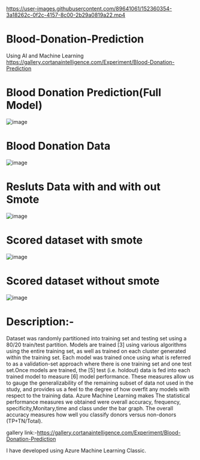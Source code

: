 

https://user-images.githubusercontent.com/89641061/152360354-3a18262c-0f2c-4157-8c00-2b29a0819a22.mp4

# Blood-Donation-Prediction
Using AI and Machine Learning
https://gallery.cortanaintelligence.com/Experiment/Blood-Donation-Prediction

# Blood Donation Prediction(Full Model)
![image](https://user-images.githubusercontent.com/89641061/152186365-d3e81034-fd7f-4959-a220-ad2d08981d0f.png)

# Blood Donation Data
![image](https://user-images.githubusercontent.com/89641061/152293515-908d58e7-9869-4e5d-b57d-152ac5ddfa21.png)

# Resluts Data with and with out Smote
![image](https://user-images.githubusercontent.com/89641061/152186788-bb77535d-da9e-4056-81ef-a6b23222c9ff.png)

# Scored dataset with smote
![image](https://user-images.githubusercontent.com/89641061/152293102-da7a7d87-5c3d-41b6-a9cd-c35f9950ce87.png)

# Scored dataset without smote
![image](https://user-images.githubusercontent.com/89641061/152293251-887dd191-e306-4d56-92b8-f1a1fde4fcd5.png)


# Description:-
 Dataset was randomly partitioned into training set and testing set using a 80/20 train/test partition. Models are trained [3] using various algorithms using the entire training set, as well as trained on each cluster generated within the training set. Each model was trained once using what is referred to as a validation-set approach where there is one training set and one test set.Once models are trained, the [5] test (i.e. holdout) data is fed into each trained model to measure [6] model performance. These measures allow us to gauge the generalizability of the remaining subset of data not used in the study, and provides us a feel to the degree of how overfit any models with respect to the training data.
Azure Machine Learning makes The statistical performance measures we obtained were overall accuracy, frequency, specificity,Monitary,time and class under the bar graph. The overall accuracy measures how well you classify donors versus non-donors (TP+TN/Total). 

gallery link:-https://gallery.cortanaintelligence.com/Experiment/Blood-Donation-Prediction

I have developed using Azure Machine Learning Classic.
